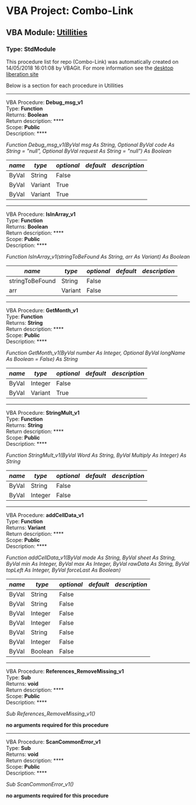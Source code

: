 # VBA Project: **Combo-Link**
## VBA Module: **[Utillities](/scripts/Utillities.vba "source is here")**
### Type: StdModule  

This procedure list for repo (Combo-Link) was automatically created on 14/05/2018 16:01:08 by VBAGit.
For more information see the [desktop liberation site](http://ramblings.mcpher.com/Home/excelquirks/drivesdk/gettinggithubready "desktop liberation")

Below is a section for each procedure in Utillities

---
VBA Procedure: **Debug_msg_v1**  
Type: **Function**  
Returns: **Boolean**  
Return description: ****  
Scope: **Public**  
Description: ****  

*Function Debug_msg_v1(ByVal msg As String, Optional ByVal code As String = "null", Optional ByVal request As String = "null") As Boolean*  

*name*|*type*|*optional*|*default*|*description*
---|---|---|---|---
ByVal|String|False||
ByVal|Variant|True||
ByVal|Variant|True||


---
VBA Procedure: **IsInArray_v1**  
Type: **Function**  
Returns: **Boolean**  
Return description: ****  
Scope: **Public**  
Description: ****  

*Function IsInArray_v1(stringToBeFound As String, arr As Variant) As Boolean*  

*name*|*type*|*optional*|*default*|*description*
---|---|---|---|---
stringToBeFound|String|False||
arr|Variant|False||


---
VBA Procedure: **GetMonth_v1**  
Type: **Function**  
Returns: **String**  
Return description: ****  
Scope: **Public**  
Description: ****  

*Function GetMonth_v1(ByVal number As Integer, Optional ByVal longName As Boolean = False) As String*  

*name*|*type*|*optional*|*default*|*description*
---|---|---|---|---
ByVal|Integer|False||
ByVal|Variant|True||


---
VBA Procedure: **StringMult_v1**  
Type: **Function**  
Returns: **String**  
Return description: ****  
Scope: **Public**  
Description: ****  

*Function StringMult_v1(ByVal Word As String, ByVal Multiply As Integer) As String*  

*name*|*type*|*optional*|*default*|*description*
---|---|---|---|---
ByVal|String|False||
ByVal|Integer|False||


---
VBA Procedure: **addCellData_v1**  
Type: **Function**  
Returns: **Variant**  
Return description: ****  
Scope: **Public**  
Description: ****  

*Function addCellData_v1(ByVal mode As String, ByVal sheet As String, ByVal min As Integer, ByVal max As Integer, ByVal rawData As String, ByVal topLeft As Integer, ByVal forceLast As Boolean)*  

*name*|*type*|*optional*|*default*|*description*
---|---|---|---|---
ByVal|String|False||
ByVal|String|False||
ByVal|Integer|False||
ByVal|Integer|False||
ByVal|String|False||
ByVal|Integer|False||
ByVal|Boolean|False||


---
VBA Procedure: **References_RemoveMissing_v1**  
Type: **Sub**  
Returns: **void**  
Return description: ****  
Scope: **Public**  
Description: ****  

*Sub References_RemoveMissing_v1()*  

**no arguments required for this procedure**


---
VBA Procedure: **ScanCommonError_v1**  
Type: **Sub**  
Returns: **void**  
Return description: ****  
Scope: **Public**  
Description: ****  

*Sub ScanCommonError_v1()*  

**no arguments required for this procedure**
